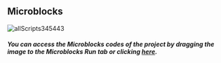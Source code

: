 ## Microblocks
![allScripts345443](https://user-images.githubusercontent.com/112697142/199475853-e53a55e1-97b9-4ab1-8539-946355f7e21a.png)


##### You can access the Microblocks codes of the project by dragging the image to the Microblocks Run tab or clicking [here](https://microblocks.fun/run/microblocks.html#scripts=GP%20Scripts%0Adepends%20%27OLED%20Graphics%27%20%27PicoBricks%27%0A%0Ascript%20480%20-45%20%7B%0AwhenStarted%0Aspace%20%3D%20%28%27%5Bdata%3AunicodeString%5D%27%2032%29%0Asec%20%3D%2059%0Amsec%20%3D%209%0AOLEDInit_I2C%20%27OLED_0.96in%27%20%273C%27%200%20false%0AOLEDwrite%20%27%3C%3CMy%20Timer%3E%3E%27%2010%200%20false%0AOLEDwrite%20%27Please%20use%20the%27%200%2012%20false%0AOLEDwrite%20%27Potentiometer%27%200%2024%20false%0AOLEDwrite%20%27to%20set%20the%20Timer%27%200%2036%20false%0ArepeatUntil%20%28pb_button%29%20%7B%0A%20%20waitUntil%20%28not%20%28pb_button%29%29%0A%20%20setTimer%20%3D%20%28%28%28pb_potentiometer%29%20%2A%2060%29%20%2F%201023%29%0A%20%20OLEDwrite%20%28%27%5Bdata%3Ajoin%5D%27%20%27set%20to%3A%20%27%20setTimer%20space%20%27min.%27%29%200%2048%20false%0A%20%20waitMillis%2020%0A%7D%0AOLEDclear%0AwaitMillis%20100%0AsendBroadcast%20%27go%21%27%0A%7D%0A%0Ascript%20971%20-39%20%7B%0AwhenBroadcastReceived%20%27go%21%27%0AOLEDwrite%20%27The%20Countdown%27%2010%2012%20false%0AOLEDwrite%20%27has%27%2055%2024%20false%0AOLEDwrite%20%27BEGUN%21%27%2045%2036%20false%0AresetTimer%0ArepeatUntil%20%28pb_button%29%20%7B%0A%20%20local%20%27timer_ms%27%20%28timer%29%0A%20%20msec%20%3D%20%289%20-%20%28%28timer_ms%20%25%20100%29%20%2F%2010%29%29%0A%20%20sec%20%3D%20%2859%20-%20%28%28timer_ms%20%25%2060000%29%20%2F%201000%29%29%0A%20%20min%20%3D%20%28%28setTimer%20-%201%29%20-%20%28%28timer_ms%20%25%203600000%29%20%2F%2060000%29%29%0A%20%20if%20%28%28size%20%28%27%5Bdata%3Ajoin%5D%27%20%27%27%20min%29%29%20%3C%202%29%20%7B%0A%20%20%20%20min%20%3D%20%28%27%5Bdata%3Ajoin%5D%27%20%270%27%20min%29%0A%20%20%7D%0A%20%20if%20%28%28size%20%28%27%5Bdata%3Ajoin%5D%27%20%27%27%20sec%29%29%20%3C%202%29%20%7B%0A%20%20%20%20sec%20%3D%20%28%27%5Bdata%3Ajoin%5D%27%20%270%27%20sec%29%0A%20%20%7D%0A%20%20OLEDwrite%20%28%27%5Bdata%3Ajoin%5D%27%20min%20%27%3A%27%20sec%20%27%3A%27%20msec%20space%29%2035%2052%20false%0A%7D%0AOLEDclear%0AOLEDwrite%20%28%27%5Bdata%3Ajoin%5D%27%20min%20%27%3A%27%20sec%20%27%3A%27%20msec%29%2035%2052%20false%0A%7D%0A%0Ascript%20481%20476%20%7B%0AwhenCondition%20%28and%20%28min%20%3D%3D%20%2700%27%29%20%28and%20%28sec%20%3D%3D%20%2700%27%29%20%28msec%20%3D%3D%200%29%29%29%0AstopAll%0AOLEDclear%0AOLEDwrite%20%27-FINISHED-%27%2025%2035%20false%0AstopTask%0A%7D%0A%0Ascript%20886%20688%20%28v%20timer_ms%29%0A%0Ascript%20476%20699%20%7B%0AsetTimer%20%3D%207%0A%7D%0A%0Ascript%20762%20727%20%28%28setTimer%20-%201%29%20-%20%28%283600000%20%25%20360000%29%20%2F%2060000%29%29%0A%0A "here").
